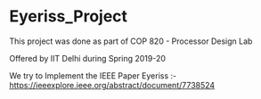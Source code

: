 # Eyeriss_Project
This project was done as part of COP 820 - Processor Design Lab

Offered by IIT Delhi during Spring 2019-20

We try to Implement the IEEE Paper Eyeriss :- https://ieeexplore.ieee.org/abstract/document/7738524
